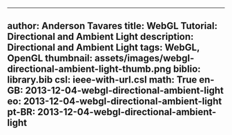 ------------------------------
author: Anderson Tavares
title: WebGL Tutorial: Directional and Ambient Light
description: Directional and Ambient Light
tags: WebGL, OpenGL
thumbnail: assets/images/webgl-directional-ambient-light-thumb.png
biblio: library.bib
csl: ieee-with-url.csl
math: True
en-GB: 2013-12-04-webgl-directional-ambient-light
eo: 2013-12-04-webgl-directional-ambient-light
pt-BR: 2013-12-04-webgl-directional-ambient-light
------------------------------
